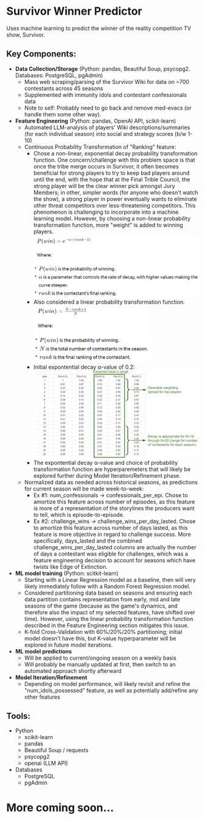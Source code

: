 # Survivor Winner Predictor
Uses machine learning to predict the winner of the reality competition TV show, Survivor.

## Key Components:
- **Data Collection/Storage** (Python: pandas, Beautiful Soup, psycopg2. Databases: PostgreSQL, pgAdmin)
  - Mass web scraping/parsing of the Survivor Wiki for data on ~700 contestants across 45 seasons
  - Supplemented with immunity idols and contestant confessionals data
  - Note to self: Probably need to go back and remove med-evacs (or handle them some other way).
- **Feature Engineering** (Python: pandas, OpenAI API, scikit-learn)
  - Automated LLM-analysis of players' Wiki descriptions/summaries (for each individual season) into social and strategy scores (b/w 1-10)
  - Continuous Probability Transformation of "Ranking" feature:
    - Chose a non-linear, exponential decay probability transformation function. One concern/challenge with this problem space is that once the tribe merge occurs in Survivor, it often becomes beneficial for strong players to try to keep bad players around until the end, with the hope that at the Final Trible Council, the strong player will be the clear winner pick amongst Jury Members; in other, simpler words (for anyone who doesn't watch the show), a strong player in power eventually wants to eliminate other threat competitors over less-threatening competitors. This phenomenon is challenging to incorporate into a machine learning model. However, by choosing a non-linear probability transformation function, more "weight" is added to winning players.
      <img src="assets/img/exp-decay-probability-trans-function.png" width="500">
    - Also considered a linear probability transformation function.
      <img src="assets/img/linear-prob-trans-function.png" width="300">
    - Initial expontential decay α-value of 0.2:
      <img src="assets/img/exp-decay-alpha.png" width="600">
    - The expontential decay α-value and choice of probability transformation function are hyperparemeters that will likely be explored further during Model Iteration/Refinement phase.
  - Normalized data as needed across historical seasons, as predictions for current season will be made week-to-week:
    - Ex #1: num_confessionals -> confessionals_per_epi. Chose to amortize this feature across number of episodes, as this feature is more of a representation of the storylines the producers want to tell, which is episode-to-episode.
    - Ex #2: challenge_wins -> challenge_wins_per_day_lasted. Chose to amortize this feature across number of days lasted, as this feature is more objective in regard to challenge success. More specifically, days_lasted and the combined challenge_wins_per_day_lasted columns are actually the number of days a contestant was eligible for challenges, which was a feature engineering decision to account for seasons which have twists like Edge of Extinction.
- **ML model training** (Python: scitkit-learn)
  - Starting with a Linear Regression model as a baseline, then will very likely immediately follow with a Random Forest Regression model.
  - Considered partitioning data based on seasons and ensuring each data partition contains representation from early, mid and late seasons of the game (because as the game's dynamics, and therefore also the impact of my selected features, have shifted over time). However, using the linear probability transformation function described in the Feature Engineering section mitigates this issue.
  - K-fold Cross-Validation with 60%/20%/20% partitioning; initial model doesn't have this, but K-value hyperparameter will be explored in future model iterations.
- **ML model predictions**
  - Will be applied to current/ongoing season on a weekly basis
  - Will probably be manually updated at first, then switch to an automated approach shortly afterward
- **Model Iteration/Refinement**
  - Depending on model performance, will likely revisit and refine the "num_idols_possessed" feature, as well as potentially add/refine any other features
 
## Tools:
- Python
  - scikit-learn
  - pandas
  - Beautiful Soup / requests
  - psycopg2
  - openai (LLM API)
- Databases
  - PostgreSQL
  - pgAdmin
 
# More coming soon...
